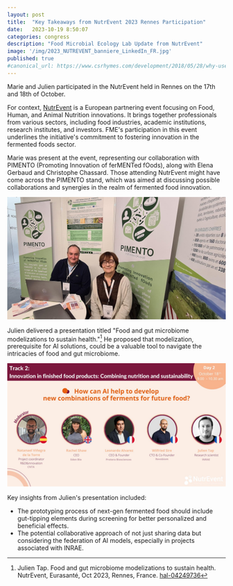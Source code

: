 ```yaml
---
layout: post
title:  "Key Takeaways from NutrEvent 2023 Rennes Participation"
date:   2023-10-19 8:50:07
categories: congress
description: "Food Microbial Ecology Lab Update from NutrEvent"
image: '/img/2023_NUTREVENT_banniere_LinkedIn_FR.jpg'
published: true
#canonical_url: https://www.csrhymes.com/development/2018/05/28/why-use-a-static-site-generator.html
---
```



Marie and Julien participated in the NutrEvent held in Rennes on the 17th and 18th of October.

For context, [NutrEvent](https://www.nutrevent.com/) is a European partnering event focusing on Food, Human, and Animal Nutrition innovations. It brings together professionals from various sectors, including food industries, academic institutions, research institutes, and investors. FME's participation in this event underlines the initiative's commitment to fostering innovation in the fermented foods sector.

Marie was present at the event, representing our collaboration with PIMENTO (Promoting Innovation of ferMENTed fOods), along with Elena Gerbaud and Christophe Chassard. Those attending NutrEvent might have come across the PIMENTO stand, which was aimed at discussing possible collaborations and synergies in the realm of fermented food innovation.

![](/img/fme_pimento_nutrevent.jpg)

Julien delivered a presentation titled "Food and gut microbiome modelizations to sustain health."[^1]  He proposed that modelization, prerequisite for AI solutions, could be a valuable tool to navigate the intricacies of food and gut microbiome.

![](/img/julien_tap_nutrevent_rennes.jpg)

Key insights from Julien's presentation included:

- The prototyping process of next-gen fermented food should include gut-tipping elements during screening for better personalized and beneficial effects.
- The potential collaborative approach of not just sharing data but considering the federation of AI models, especially in projects associated with INRAE.

[^1]: Julien Tap. Food and gut microbiome modelizations to sustain health. NutrEvent, Eurasanté, Oct 2023, Rennes, France. [hal-04249736](https://hal.science/hal-04249736)




